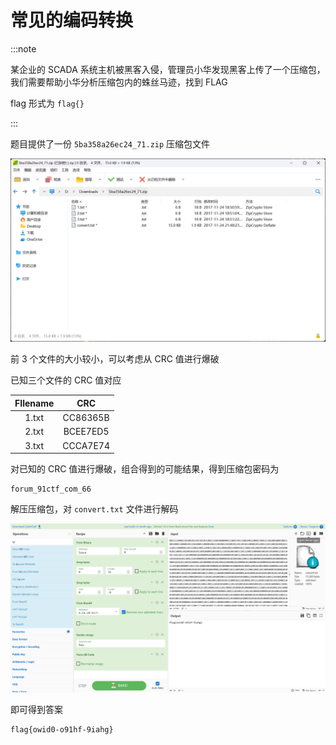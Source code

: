 # 常见的编码转换

:::note

某企业的 SCADA 系统主机被黑客入侵，管理员小华发现黑客上传了一个压缩包，我们需要帮助小华分析压缩包内的蛛丝马迹，找到 FLAG

flag 形式为 `flag{}`

:::

题目提供了一份 `5ba358a26ec24_71.zip` 压缩包文件

![img](img/image_20241242-114251.png)

前 3 个文件的大小较小，可以考虑从 CRC 值进行爆破

已知三个文件的 CRC 值对应

| FIlename |   CRC    |
| :------: | :------: |
|  1.txt   | CC86365B |
|  2.txt   | BCEE7ED5 |
|  3.txt   | CCCA7E74 |

对已知的 CRC 值进行爆破，组合得到的可能结果，得到压缩包密码为

```plaintext
forum_91ctf_com_66
```

解压压缩包，对 `convert.txt` 文件进行解码

![img](img/image_20241205-120509.png)

即可得到答案

```flag
flag{owid0-o91hf-9iahg}
```
